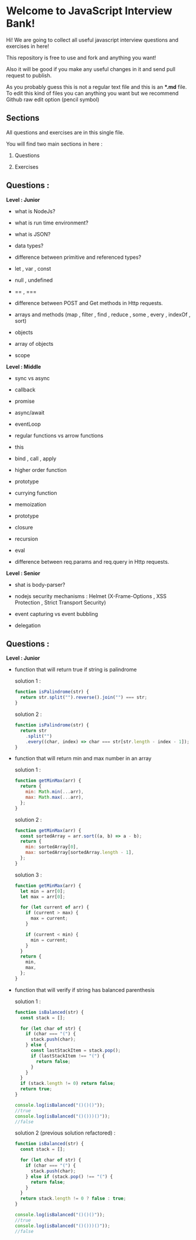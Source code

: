# Welcome to JavaScript Interview Bank!

Hi! We are going to collect all useful javascript interview questions and exercises in here!

This repository is free to use and fork and anything you want!

Also it will be good if you make any useful changes in it and send pull request to publish.

As you probably guess this is not a regular text file and this is an **\*.md** file. To edit this kind of files you can anything you want but we recommend Github raw edit option (pencil symbol)

## Sections

All questions and exercises are in this single file.

You will find two main sections in here :

1. Questions

2. Exercises

## Questions :

**Level : Junior**

- what is NodeJs?

- what is run time environment?

- what is JSON?

- data types?

- difference between primitive and referenced types?

- let , var , const

- null , undefined

- == , ===

- difference between POST and Get methods in Http requests.

- arrays and methods (map , filter , find , reduce , some , every , indexOf , sort)

- objects

- array of objects

- scope

**Level : Middle**

- sync vs async

- callback

- promise

- async/await

- eventLoop

- regular functions vs arrow functions

- this

- bind , call , apply

- higher order function

- prototype

- currying function

- memoization

- prototype

- closure

- recursion

- eval

- difference between req.params and req.query in Http requests.

**Level : Senior**

- shat is body-parser?

- nodejs security mechanisms : Helmet (X-Frame-Options , XSS Protection , Strict Transport Security)

- event capturing vs event bubbling

- delegation

## Questions :

**Level : Junior**

- function that will return true if string is palindrome

  solution 1 :

  ```javascript
  function isPalindrome(str) {
    return str.split("").reverse().join("") === str;
  }
  ```

  solution 2 :

  ```javascript
  function isPalindrome(str) {
    return str
      .split("")
      .every((char, index) => char === str[str.length - index - 1]);
  }
  ```

- function that will return min and max number in an array

  solution 1 :

  ```javascript
  function getMinMax(arr) {
    return {
      min: Math.min(...arr),
      max: Math.max(...arr),
    };
  }
  ```

  solution 2 :

  ```javascript
  function getMinMax(arr) {
    const sortedArray = arr.sort((a, b) => a - b);
    return {
      min: sortedArray[0],
      max: sortedArray[sortedArray.length - 1],
    };
  }
  ```
  
  solution 3 :

  ```javascript
  function getMinMax(arr) {
    let min = arr[0];
    let max = arr[0];

    for (let current of arr) {
      if (current > max) {
        max = current;
      }

      if (current < min) {
        min = current;
      }
    }
    return {
      min,
      max,
    };
  }
  ```
  
- function that will verify if string has balanced parenthesis

  solution 1 :

  ```javascript
  function isBalanced(str) {
    const stack = [];

    for (let char of str) {
      if (char === "(") {
        stack.push(char);
      } else {
        const lastStackItem = stack.pop();
        if (lastStackItem !== "(") {
          return false;
        }
      }
    }
    if (stack.length != 0) return false;
    return true;
  }
  
  console.log(isBalanced("()()()"));
  //true
  console.log(isBalanced("()()))()"));
  //false
  ```
  
  solution 2 (previous solution refactored) :

  ```javascript
  function isBalanced(str) {
    const stack = [];

    for (let char of str) {
      if (char === "(") {
        stack.push(char);
      } else if (stack.pop() !== "(") {
        return false;
      }
    }
    return stack.length != 0 ? false : true;
  }
  
  console.log(isBalanced("()()()"));
  //true
  console.log(isBalanced("()()))()"));
  //false
  ```
